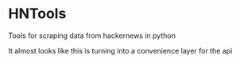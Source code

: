 # HNTools
Tools for scraping data from hackernews in python


It almost looks like this is turning into a convenience layer for the api